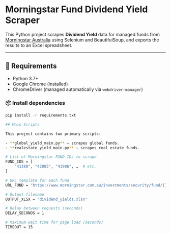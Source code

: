 # Morningstar Fund Dividend Yield Scraper

This Python project scrapes **Dividend Yield** data for managed funds from [Morningstar Australia](https://www.morningstar.com.au) using Selenium and BeautifulSoup, and exports the results to an Excel spreadsheet.
 
---

## 🧾 Requirements

- Python 3.7+  
- Google Chrome (installed)  
- ChromeDriver (managed automatically via `webdriver-manager`)  

### 📦 Install dependencies

```bash
pip install -r requirements.txt

## Main Scripts

This project contains two primary scripts:

- **global_yield_main.py** — scrapes global funds.
- **realestate_yield_main.py** — scrapes real estate funds.

# List of Morningstar FUND IDs to scrape
FUND_IDS = [
    "41388", "42085", "41986", …  # etc.
]

# URL template for each fund
URL_FUND = "https://www.morningstar.com.au/investments/security/fund/{}/portfolio"

# Output filename
OUTPUT_XLSX = "dividend_yields.xlsx"

# Delay between requests (seconds)
DELAY_SECONDS = 1

# Maximum wait time for page load (seconds)
TIMEOUT = 15

